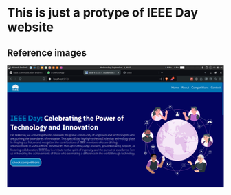 # This is just a protype of IEEE Day website
## Reference images

![image1](https://github.com/AbinashDwibedi/IEEE-DAY-WEBSITE/blob/main/assets/Screenshot%20from%202024-09-04%2000-15-57.png)
